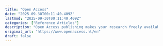 ```yaml
---
title: "Open Access"
date: "2025-09-30T00:11:40.409Z"
lastmod: "2025-09-30T00:11:40.409Z"
categories: ["Reference Articles"]
description: "Open Access publishing makes your research freely available to a global audience, increasing its visibility and impact."
original_url: "https://www.openaccess.nl/en"
draft: false
---
```

